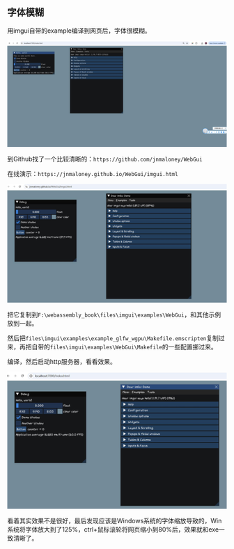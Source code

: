 ## 字体模糊

用imgui自带的example编译到网页后，字体很模糊。

![](../../imgs/imgui/free_type/web.jpg)

到Github找了一个比较清晰的：`https://github.com/jnmaloney/WebGui`

在线演示：`https://jnmaloney.github.io/WebGui/imgui.html`

![](../../imgs/imgui/font_blur/webui_font.jpg)

把它复制到`F:\webassembly_book\files\imgui\examples\WebGui`，和其他示例放到一起。

然后把`files\imgui\examples\example_glfw_wgpu\Makefile.emscripten`复制过来，再把自带的`files\imgui\examples\WebGui\Makefile`的一些配置挪过来。

编译，然后启动http服务器，看看效果。

![](../../imgs/imgui/font_blur/with_freetype.jpg)

看着其实效果不是很好，最后发现应该是Windows系统的字体缩放导致的，Win系统将字体放大到了125%，ctrl+鼠标滚轮将网页缩小到80%后，效果就和exe一致清晰了。



